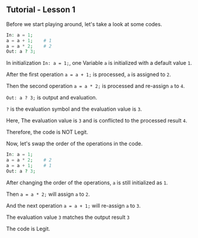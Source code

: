 ## Tutorial - Lesson 1

Before we start playing around, let's take a look at some codes.

```php
In: a = 1;
a = a + 1;    # 1
a = a * 2;    # 2
Out: a ? 3;
```

In initialization `In: a = 1;`, one Variable `a` is initialized with a default value `1`.

After the first operation `a = a + 1;` is processed, `a` is assigned to `2`.

Then the second operation `a = a * 2;` is processed and re-assign `a` to `4`.

`Out: a ? 3;` is output and evaluation.

`?` is the evaluation symbol and the evaluation value is `3`.

Here, The evaluation value is `3` and is conflicted to the processed result `4`.

Therefore, the code is NOT Legit.

Now, let's swap the order of the operations in the code.

```php
In: a = 1;
a = a * 2;    # 2
a = a + 1;    # 1
Out: a ? 3;
```

After changing the order of the operations, `a` is still initialized as `1`.

Then `a = a * 2;` will assign `a` to `2`.

And the next operation `a = a + 1;` will re-assign `a` to `3`.

The evaluation value `3` matches the output result `3`

The code is Legit.